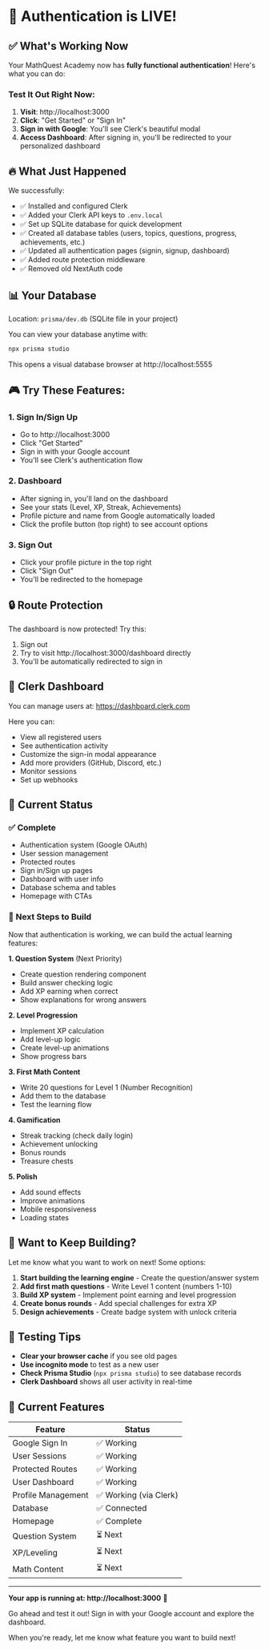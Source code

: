 # 🎉 Authentication is LIVE!

## ✅ What's Working Now

Your MathQuest Academy now has **fully functional authentication**! Here's what you can do:

### Test It Out Right Now:

1. **Visit**: http://localhost:3000
2. **Click**: "Get Started" or "Sign In"
3. **Sign in with Google**: You'll see Clerk's beautiful modal
4. **Access Dashboard**: After signing in, you'll be redirected to your personalized dashboard

## 🔥 What Just Happened

We successfully:
- ✅ Installed and configured Clerk
- ✅ Added your Clerk API keys to `.env.local`
- ✅ Set up SQLite database for quick development
- ✅ Created all database tables (users, topics, questions, progress, achievements, etc.)
- ✅ Updated all authentication pages (signin, signup, dashboard)
- ✅ Added route protection middleware
- ✅ Removed old NextAuth code

## 📊 Your Database

Location: `prisma/dev.db` (SQLite file in your project)

You can view your database anytime with:
```bash
npx prisma studio
```

This opens a visual database browser at http://localhost:5555

## 🎮 Try These Features:

### 1. Sign In/Sign Up
- Go to http://localhost:3000
- Click "Get Started"
- Sign in with your Google account
- You'll see Clerk's authentication flow

### 2. Dashboard
- After signing in, you'll land on the dashboard
- See your stats (Level, XP, Streak, Achievements)
- Profile picture and name from Google automatically loaded
- Click the profile button (top right) to see account options

### 3. Sign Out
- Click your profile picture in the top right
- Click "Sign Out"
- You'll be redirected to the homepage

## 🔒 Route Protection

The dashboard is now protected! Try this:
1. Sign out
2. Try to visit http://localhost:3000/dashboard directly
3. You'll be automatically redirected to sign in

## 🎨 Clerk Dashboard

You can manage users at: https://dashboard.clerk.com

Here you can:
- View all registered users
- See authentication activity
- Customize the sign-in modal appearance
- Add more providers (GitHub, Discord, etc.)
- Monitor sessions
- Set up webhooks

## 📝 Current Status

### ✅ Complete
- Authentication system (Google OAuth)
- User session management
- Protected routes
- Sign in/Sign up pages
- Dashboard with user info
- Database schema and tables
- Homepage with CTAs

### 🔨 Next Steps to Build

Now that authentication is working, we can build the actual learning features:

**1. Question System** (Next Priority)
- Create question rendering component
- Build answer checking logic
- Add XP earning when correct
- Show explanations for wrong answers

**2. Level Progression**
- Implement XP calculation
- Add level-up logic
- Create level-up animations
- Show progress bars

**3. First Math Content**
- Write 20 questions for Level 1 (Number Recognition)
- Add them to the database
- Test the learning flow

**4. Gamification**
- Streak tracking (check daily login)
- Achievement unlocking
- Bonus rounds
- Treasure chests

**5. Polish**
- Add sound effects
- Improve animations
- Mobile responsiveness
- Loading states

## 🚀 Want to Keep Building?

Let me know what you want to work on next! Some options:

1. **Start building the learning engine** - Create the question/answer system
2. **Add first math questions** - Write Level 1 content (numbers 1-10)
3. **Build XP system** - Implement point earning and level progression
4. **Create bonus rounds** - Add special challenges for extra XP
5. **Design achievements** - Create badge system with unlock criteria

## 📱 Testing Tips

- **Clear your browser cache** if you see old pages
- **Use incognito mode** to test as a new user
- **Check Prisma Studio** (`npx prisma studio`) to see database records
- **Clerk Dashboard** shows all user activity in real-time

## 🎯 Current Features

| Feature | Status |
|---------|--------|
| Google Sign In | ✅ Working |
| User Sessions | ✅ Working |
| Protected Routes | ✅ Working |
| User Dashboard | ✅ Working |
| Profile Management | ✅ Working (via Clerk) |
| Database | ✅ Connected |
| Homepage | ✅ Complete |
| Question System | ⏳ Next |
| XP/Leveling | ⏳ Next |
| Math Content | ⏳ Next |

---

**Your app is running at: http://localhost:3000** 🎉

Go ahead and test it out! Sign in with your Google account and explore the dashboard.

When you're ready, let me know what feature you want to build next!
